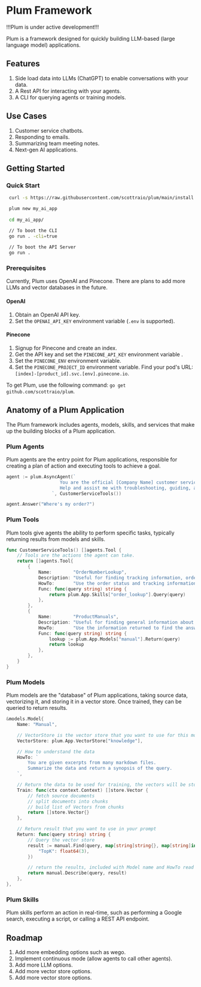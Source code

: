 # Plum Framework
!!!Plum is under active development!!!

Plum is a framework designed for quickly building LLM-based (large language model) applications. 

## Features

1. Side load data into LLMs (ChatGPT) to enable conversations with your data.
2. A Rest API for interacting with your agents.
3. A CLI for querying agents or training models.

## Use Cases

1. Customer service chatbots.
2. Responding to emails.
3. Summarizing team meeting notes.
4. Next-gen AI applications.

## Getting Started

### Quick Start

```bash
 curl -s https://raw.githubusercontent.com/scottraio/plum/main/install | bash

 plum new my_ai_app
 
 cd my_ai_app/ 

 // To boot the CLI
 go run . -cli=true
 
 // To boot the API Server
 go run . 

```

### Prerequisites

Currently, Plum uses OpenAI and Pinecone. There are plans to add more LLMs and vector databases in the future.

#### OpenAI

1. Obtain an OpenAI API key.
2. Set the `OPENAI_API_KEY` environment variable (`.env` is supported).

#### Pinecone

1. Signup for Pinecone and create an index.
2. Get the API key and set the `PINECONE_API_KEY` environment variable .
3. Set the `PINECONE_ENV` environment variable.
4. Set the `PINECONE_PROJECT_ID` environment variable.
Find your pod's URL: `[index]-[product_id].svc.[env].pinecone.io`.

To get Plum, use the following command: `go get github.com/scottraio/plum`.

## Anatomy of a Plum Application

The Plum framework includes agents, models, skills, and services that make up the building blocks of a Plum application.

### Plum Agents

Plum agents are the entry point for Plum applications, responsible for creating a plan of action and executing tools to achieve a goal.

```go
agent := plum.AsyncAgent(`
					You are the official [Company Name] customer service assistant. 
					Help and assist me with troubleshooting, guiding, and answer questions on [Company Name] products only.
				 `, CustomerServiceTools())

agent.Answer("Where's my order?")
```

### Plum Tools

Plum tools give agents the ability to perform specific tasks, typically returning results from models and skills.

```go
func CustomerServiceTools() []agents.Tool {	
	// Tools are the actions the agent can take.
	return []agents.Tool{
		{
			Name:        "OrderNumberLookup",
			Description: "Useful for finding tracking information, order status, and more",
			HowTo:       "Use the order status and tracking information to find the answer.",
			Func: func(query string) string {
				return plum.App.Skills["order_lookup"].Query(query)
			},
		},
		{
			Name:        "ProductManuals",
			Description: "Useful for finding general information about our products",
			HowTo:       "Use the information returned to find the answer.",
			Func: func(query string) string {
				lookup := plum.App.Models["manual"].Return(query)
				return lookup
			},
		},
	}
}
```

### Plum Models

Plum models are the "database" of Plum applications, taking source data, vectorizing it, and storing it in a vector store. Once trained, they can be queried to return results.

```go
&models.Model{
	Name: "Manual",

	// VectorStore is the vector store that you want to use for this model
	VectorStore: plum.App.VectorStore["knowledge"],

	// How to understand the data
	HowTo: `
		You are given excerpts from many markdown files. 
		Summarize the data and return a synopsis of the query. 
	`,

	// Return the data to be used for training, the vectors will be stored in the vector store
	Train: func(ctx context.Context) []store.Vector {
		// fetch source documents
		// split documents into chunks
		// build list of Vectors from chunks
		return []store.Vector{}
	},

	// Return result that you want to use in your prompt
	Return: func(query string) string {
		// Query the vector store
		result := manual.Find(query, map[string]string{}, map[string]interface{}{
			"TopK": float64(3),
		})

		// return the results, included with Model name and HowTo read the results
		return manual.Describe(query, result)
	},
},
```

### Plum Skills

Plum skills perform an action in real-time, such as performing a Google search, executing a script, or calling a REST API endpoint.

## Roadmap

1. Add more embedding options such as wego.
2. Implement continuous mode (allow agents to call other agents).
3. Add more LLM options.
4. Add more vector store options.
5. Add more vector store options.
